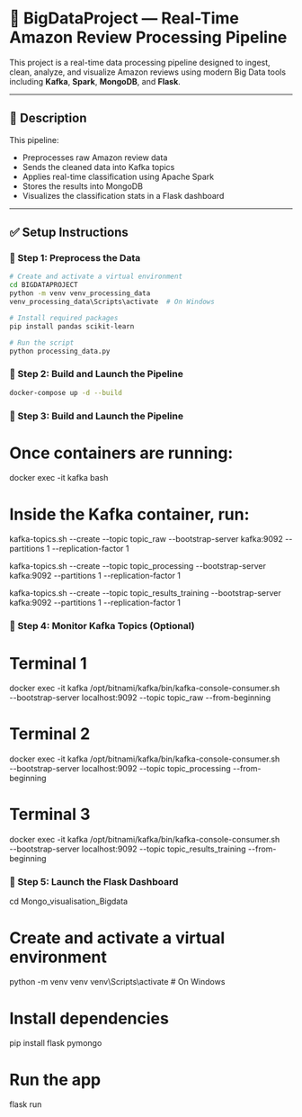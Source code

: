# 🚀 BigDataProject — Real-Time Amazon Review Processing Pipeline

This project is a real-time data processing pipeline designed to ingest, clean, analyze, and visualize Amazon reviews using modern Big Data tools including **Kafka**, **Spark**, **MongoDB**, and **Flask**.


---

## 🧩 Description

This pipeline:
- Preprocesses raw Amazon review data
- Sends the cleaned data into Kafka topics
- Applies real-time classification using Apache Spark
- Stores the results into MongoDB
- Visualizes the classification stats in a Flask dashboard

---

## ✅ Setup Instructions

### 📌 Step 1: Preprocess the Data

```bash
# Create and activate a virtual environment
cd BIGDATAPROJECT
python -m venv venv_processing_data
venv_processing_data\Scripts\activate  # On Windows

# Install required packages
pip install pandas scikit-learn

# Run the script
python processing_data.py
```


### 📌 Step 2: Build and Launch the Pipeline
```bash
docker-compose up -d --build
```

### 📌 Step 3: Build and Launch the Pipeline

# Once containers are running:
docker exec -it kafka bash

# Inside the Kafka container, run:
kafka-topics.sh --create --topic topic_raw --bootstrap-server kafka:9092 --partitions 1 --replication-factor 1

kafka-topics.sh --create --topic topic_processing --bootstrap-server kafka:9092 --partitions 1 --replication-factor 1

kafka-topics.sh --create --topic topic_results_training --bootstrap-server kafka:9092 --partitions 1 --replication-factor 1




### 📌 Step 4: Monitor Kafka Topics (Optional)

# Terminal 1
docker exec -it kafka /opt/bitnami/kafka/bin/kafka-console-consumer.sh \
--bootstrap-server localhost:9092 --topic topic_raw --from-beginning

# Terminal 2
docker exec -it kafka /opt/bitnami/kafka/bin/kafka-console-consumer.sh \
--bootstrap-server localhost:9092 --topic topic_processing --from-beginning

# Terminal 3
docker exec -it kafka /opt/bitnami/kafka/bin/kafka-console-consumer.sh \
--bootstrap-server localhost:9092 --topic topic_results_training --from-beginning


### 📌 Step 5: Launch the Flask Dashboard
cd Mongo_visualisation_Bigdata

# Create and activate a virtual environment
python -m venv venv
venv\Scripts\activate  # On Windows

# Install dependencies
pip install flask pymongo

# Run the app
flask run



